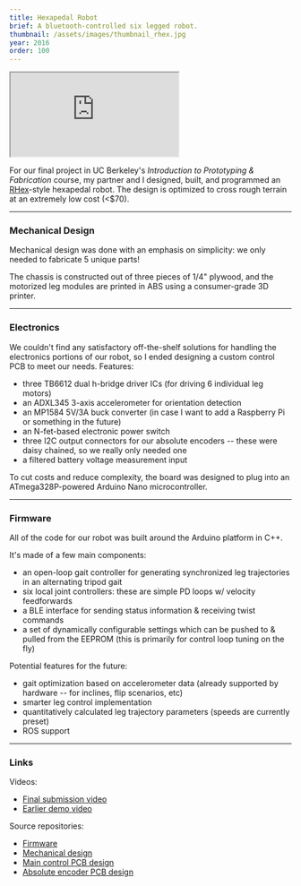 ```yaml
---
title: Hexapedal Robot
brief: A bluetooth-controlled six legged robot.
thumbnail: /assets/images/thumbnail_rhex.jpg
year: 2016
order: 100
---
```


<iframe src="http://stl.brentyi.com/viewer/1483428675847" scrolling="no"></iframe>

For our final project in UC Berkeley's *Introduction to Prototyping & Fabrication* course, my partner and I designed, built, and programmed an [RHex](https://en.wikipedia.org/wiki/Rhex)-style hexapedal robot. The design is optimized to cross rough terrain at an extremely low cost (<$70).

---

### Mechanical Design

Mechanical design was done with an emphasis on simplicity: we only needed to fabricate 5 unique parts!

The chassis is constructed out of three pieces of 1/4" plywood, and the motorized leg modules are printed in ABS using a consumer-grade 3D printer.

---

### Electronics

We couldn't find any satisfactory off-the-shelf solutions for handling the electronics portions of our robot, so I ended designing a custom control PCB to meet our needs. Features:
- three TB6612 dual h-bridge driver ICs (for driving 6 individual leg motors)
- an ADXL345 3-axis accelerometer for orientation detection
- an MP1584 5V/3A buck converter (in case I want to add a Raspberry Pi or something in the future)
- an N-fet-based electronic power switch
- three I2C output connectors for our absolute encoders -- these were daisy chained, so we really only needed one
- a filtered battery voltage measurement input

To cut costs and reduce complexity, the board was designed to plug into an ATmega328P-powered Arduino Nano microcontroller.

---

### Firmware

All of the code for our robot was built around the Arduino platform in C++.

It's made of a few main components:
- an open-loop gait controller for generating synchronized leg trajectories in an alternating tripod gait
- six local joint controllers: these are simple PD loops w/ velocity feedforwards
- a BLE interface for sending status information & receiving twist commands
- a set of dynamically configurable settings which can be pushed to & pulled from the EEPROM (this is primarily for control loop tuning on the fly)

Potential features for the future:
- gait optimization based on accelerometer data (already supported by hardware --  for inclines, flip scenarios, etc)
- smarter leg control implementation
- quantitatively calculated leg trajectory parameters (speeds are currently preset)
- ROS support

---

### Links

Videos:
- [Final submission video](https://www.youtube.com/watch?v=aiBIEI0JHwY)
- [Earlier demo video](https://www.youtube.com/watch?v=FYNiEJGiTPM)

Source repositories:
- [Firmware](https://github.com/brentyi/sparky_firmware)
- [Mechanical design](https://github.com/nanditapiyer/sparky_mechanical)
- [Main control PCB design](https://github.com/brentyi/sparky_electronics)
- [Absolute encoder PCB design](https://github.com/brentyi/as5048b_breakout)
